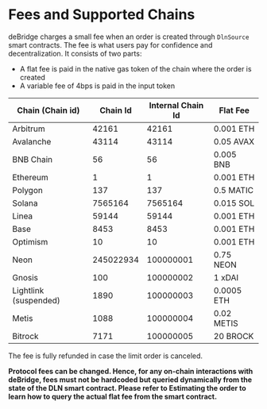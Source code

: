 # Fees and Supported Chains

deBridge charges a small fee when an order is created through `DlnSource` smart contracts. The fee is what users pay for confidence and decentralization. It consists of two parts:

* A flat fee is paid in the native gas token of the chain where the order is created
* A variable fee of 4bps is paid in the input token

| Chain (Chain id)      | Chain Id  | Internal Chain Id | Flat Fee   |
| --------------------- | --------- | ----------------- | ---------- |
| Arbitrum              | 42161     | 42161             | 0.001 ETH  |
| Avalanche             | 43114     | 43114             | 0.05 AVAX  |
| BNB Chain             | 56        | 56                | 0.005 BNB  |
| Ethereum              | 1         | 1                 | 0.001 ETH  |
| Polygon               | 137       | 137               | 0.5 MATIC  |
| Solana                | 7565164   | 7565164           | 0.015 SOL  |
| Linea                 | 59144     | 59144             | 0.001 ETH  |
| Base                  | 8453      | 8453              | 0.001 ETH  |
| Optimism              | 10        | 10                | 0.001 ETH  |
| Neon                  | 245022934 | 100000001         | 0.75 NEON  |
| Gnosis                | 100       | 100000002         | 1 xDAI     |
| Lightlink (suspended) | 1890      | 100000003         | 0.0005 ETH |
| Metis                 | 1088      | 100000004         | 0.02 METIS |
| Bitrock               | 7171      | 100000005         | 20 BROCK   |

The fee is fully refunded in case the limit order is canceled.

**Protocol fees can be changed. Hence, for any on-chain interactions with deBridge, fees must not be hardcoded but queried dynamically from the state of the DLN smart contract. Please refer to Estimating the order to learn how to query the actual flat fee from the smart contract.**
